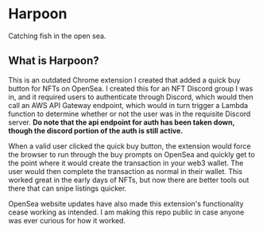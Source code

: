 # Harpoon
Catching fish in the open sea.

## What is Harpoon?
This is an outdated Chrome extension I created that added a quick buy button for NFTs on OpenSea. I created this for an NFT Discord group I was in, and it required users to authenticate through Discord, which would then call an AWS API Gateway endpoint, which would in turn trigger a Lambda function to determine whether or not the user was in the requisite Discord server. **Do note that the api endpoint for auth has been taken down, though the discord portion of the auth is still active.**

When a valid user clicked the quick buy button, the extension would force the browser to run through the buy prompts on OpenSea and quickly get to the point where it would create the transaction in your web3 wallet. The user would then complete the transaction as normal in their wallet. This worked great in the early days of NFTs, but now there are better tools out there that can snipe listings quicker.

OpenSea website updates have also made this extension's functionality cease working as intended. I am making this repo public in case anyone was ever curious for how it worked.
